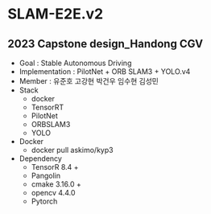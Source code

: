 # SLAM-E2E.v2

## 2023 Capstone design_Handong CGV

* Goal :  Stable Autonomous Driving
* Implementation : PilotNet + ORB SLAM3 + YOLO.v4
* Member : 유준호 고강현 박건우 임수현 김성민
* Stack
  * docker
  * TensorRT
  * PilotNet
  * ORBSLAM3
  * YOLO
* Docker
  * docker pull askimo/kyp3
* Dependency
  * TensorR 8.4 +
  * Pangolin
  * cmake 3.16.0 +
  * opencv 4.4.0
  * Pytorch
 
